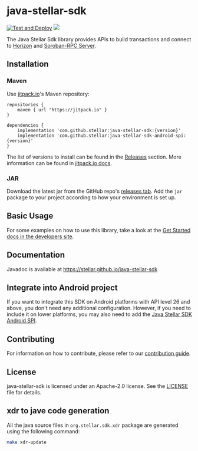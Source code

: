# java-stellar-sdk

[![Test and Deploy](https://github.com/stellar/java-stellar-sdk/actions/workflows/test-deploy.yml/badge.svg?branch=master)](https://github.com/stellar/java-stellar-sdk/actions/workflows/test-deploy.yml)
[![](https://jitpack.io/v/stellar/java-stellar-sdk.svg)](https://jitpack.io/#stellar/java-stellar-sdk)

The Java Stellar Sdk library provides APIs to build transactions and connect to [Horizon](https://github.com/stellar/go/tree/master/services/horizon) and [Soroban-RPC Server](https://soroban.stellar.org/docs/reference/rpc).

## Installation

### Maven

Use [jitpack.io](https://jitpack.io)'s Maven repository:

```
repositories {
    maven { url "https://jitpack.io" }
}

dependencies {
    implementation 'com.github.stellar:java-stellar-sdk:{version}'
    implementation 'com.github.stellar:java-stellar-sdk-android-spi:{version}'
}
```

The list of versions to install can be found in the [Releases](https://github.com/stellar/java-stellar-sdk/releases) section. More information can be found in [jitpack.io docs](https://jitpack.io/docs/).

### JAR

Download the latest jar from the GitHub repo's [releases tab](https://github.com/stellar/java-stellar-sdk/releases). Add the `jar` package to your project according to how your environment is set up.

## Basic Usage
For some examples on how to use this library, take a look at the [Get Started docs in the developers site](https://developers.stellar.org/docs/tutorials/create-account/).

## Documentation
Javadoc is available at https://stellar.github.io/java-stellar-sdk

## Integrate into Android project
If you want to integrate this SDK on Android platforms with API level 26 and above, you don't need any additional configuration. 
However, if you need to include it on lower platforms, you may also need to add the [Java Stellar SDK Android SPI](https://github.com/stellar/java-stellar-sdk-android-spi).

## Contributing
For information on how to contribute, please refer to our [contribution guide](https://github.com/stellar/java-stellar-sdk/blob/master/CONTRIBUTING.md).

## License
java-stellar-sdk is licensed under an Apache-2.0 license. See the [LICENSE](https://github.com/stellar/java-stellar-sdk/blob/master/LICENSE) file for details.

## xdr to jave code generation
All the java source files in `org.stellar.sdk.xdr` package are generated using the following command:
```bash
make xdr-update
```